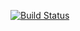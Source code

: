 [![Build Status](https://travis-ci.org/AndreyLev/socialnetwork-backend.svg?branch=master)](https://travis-ci.org/AndreyLev/socialnetwork-backend)